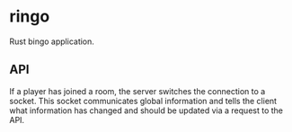 # ringo
Rust bingo application.

## API

If a player has joined a room, the server switches the connection to a socket.
This socket communicates global information and tells the client what information has changed 
and should be updated via a request to the API.